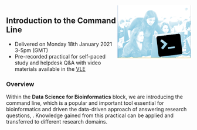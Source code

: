 <img align="right" src=img/course_logo.png width="200">

## Introduction to the Command Line

- Delivered on Monday 18th January 2021 3-5pm (GMT)
- Pre-recorded practical for self-paced study and helpdesk Q&A with video materials available in the [VLE](https://www.vle.cam.ac.uk/course/view.php?id=106822)

### Overview

Within the **Data Science for Bioinformatics** block, we are introducing the command line, which is a popular and important tool essential for bioinformatics and driven the data-driven approach of answering research questions, . Knowledge gained from this practical can be applied and transferred to different research domains.
